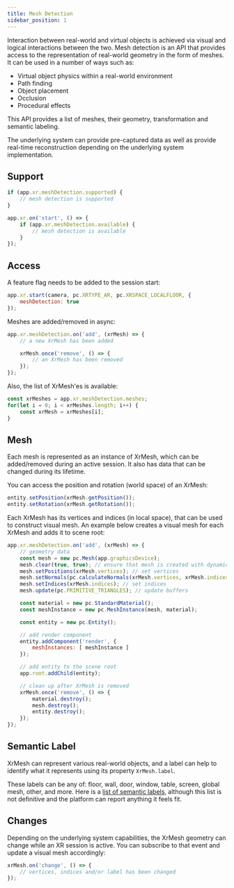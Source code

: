 ```yaml
---
title: Mesh Detection
sidebar_position: 1
---
```


Interaction between real-world and virtual objects is achieved via visual and logical interactions between the two. Mesh detection is an API that provides access to the representation of real-world geometry in the form of meshes. It can be used in a number of ways such as:

* Virtual object physics within a real-world environment
* Path finding
* Object placement
* Occlusion
* Procedural effects

This API provides a list of meshes, their geometry, transformation and semantic labeling.

The underlying system can provide pre-captured data as well as provide real-time reconstruction depending on the underlying system implementation.

## Support

```javascript
if (app.xr.meshDetection.supported) {
    // mesh detection is supported
}

app.xr.on('start', () => {
    if (app.xr.meshDetection.available) {
        // mesh detection is available
    }
});
```

## Access

A feature flag needs to be added to the session start:

```javascript
app.xr.start(camera, pc.XRTYPE_AR, pc.XRSPACE_LOCALFLOOR, {
    meshDetection: true
});
```

Meshes are added/removed in async:

```javascript
app.xr.meshDetection.on('add', (xrMesh) => {
    // a new XrMesh has been added

    xrMesh.once('remove', () => {
        // an XrMesh has been removed
    });
});
```

Also, the list of XrMesh'es is available:

```javascript
const xrMeshes = app.xr.meshDetection.meshes;
for(let i = 0; i < xrMeshes.length; i++) {
    const xrMesh = xrMeshes[i];
}
```

## Mesh

Each mesh is represented as an instance of XrMesh, which can be added/removed during an active session. It also has data that can be changed during its lifetime.

You can access the position and rotation (world space) of an XrMesh:

```javascript
entity.setPosition(xrMesh.getPosition());
entity.setRotation(xrMesh.getRotation());
```

Each XrMesh has its vertices and indices (in local space), that can be used to construct visual mesh. An example below creates a visual mesh for each XrMesh and adds it to scene root:

```javascript
app.xr.meshDetection.on('add', (xrMesh) => {
    // geometry data
    const mesh = new pc.Mesh(app.graphicsDevice);
    mesh.clear(true, true); // ensure that mesh is created with dynamic buffers
    mesh.setPositions(xrMesh.vertices); // set vertices
    mesh.setNormals(pc.calculateNormals(xrMesh.vertices, xrMesh.indices)); // calculate normals
    mesh.setIndices(xrMesh.indices); // set indices
    mesh.update(pc.PRIMITIVE_TRIANGLES); // update buffers

    const material = new pc.StandardMaterial();
    const meshInstance = new pc.MeshInstance(mesh, material);

    const entity = new pc.Entity();

    // add render component
    entity.addComponent('render', {
        meshInstances: [ meshInstance ]
    });

    // add entity to the scene root
    app.root.addChild(entity);

    // clean up after XrMesh is removed
    xrMesh.once('remove', () => {
        material.destroy();
        mesh.destroy();
        entity.destroy();
    });
});
```

## Semantic Label

XrMesh can represent various real-world objects, and a label can help to identify what it represents using its property `XrMesh.label`.

These labels can be any of: floor, wall, door, window, table, screen, global mesh, other, and more. Here is a [list of semantic labels][1], although this list is not definitive and the platform can report anything it feels fit.

## Changes

Depending on the underlying system capabilities, the XrMesh geometry can change while an XR session is active. You can subscribe to that event and update a visual mesh accordingly:

```javascript
xrMesh.on('change', () => {
    // vertices, indices and/or label has been changed
});
```

[1]: https://github.com/immersive-web/semantic-labels/blob/master/labels.json
